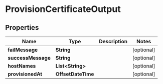 

# ProvisionCertificateOutput


## Properties

Name | Type | Description | Notes
------------ | ------------- | ------------- | -------------
**failMessage** | **String** |  |  [optional]
**successMessage** | **String** |  |  [optional]
**hostNames** | **List&lt;String&gt;** |  |  [optional]
**provisionedAt** | **OffsetDateTime** |  |  [optional]



